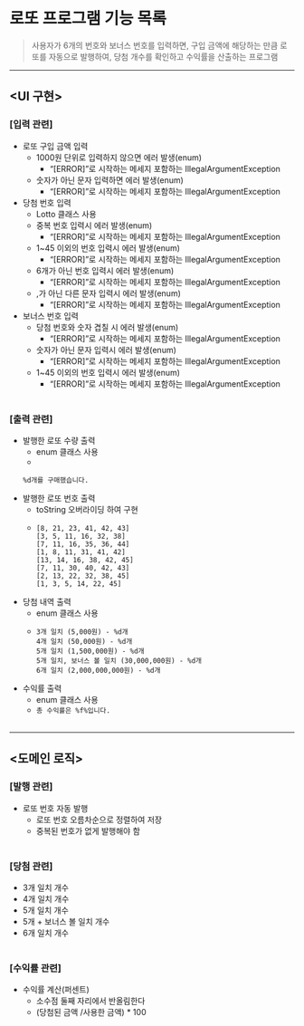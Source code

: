 # 로또 프로그램 기능 목록
>사용자가 6개의 번호와 보너스 번호를 입력하면, 구입 금액에 해당하는 만큼 로또를 자동으로 발행하여, 당첨 개수를 확인하고 수익률을 산출하는 프로그램
---
## <UI 구현>

### [입력 관련]
* 로또 구입 금액 입력
  * 1000원 단위로 입력하지 않으면 에러 발생(enum)
    * “[ERROR]”로 시작하는 메세지 포함하는 IllegalArgumentException
  * 숫자가 아닌 문자 입력하면 에러 발생(enum)
    * “[ERROR]”로 시작하는 메세지 포함하는 IllegalArgumentException
* 당첨 번호 입력
    * Lotto 클래스 사용
    * 중복 번호 입력시 에러 발생(enum)
        * “[ERROR]”로 시작하는 메세지 포함하는 IllegalArgumentException
    * 1~45 이외의 번호 입력시 에러 발생(enum)
        * “[ERROR]”로 시작하는 메세지 포함하는 IllegalArgumentException
    * 6개가 아닌 번호 입력시 에러 발생(enum)
      * “[ERROR]”로 시작하는 메세지 포함하는 IllegalArgumentException
    * ,가 아닌 다른 문자 입력시 에러 발생(enum)
      * “[ERROR]”로 시작하는 메세지 포함하는 IllegalArgumentException
* 보너스 번호 입력
    * 당첨 번호와 숫자 겹칠 시 에러 발생(enum)
        * “[ERROR]”로 시작하는 메세지 포함하는 IllegalArgumentException
    * 숫자가 아닌 문자 입력시 에러 발생(enum)
      * “[ERROR]”로 시작하는 메세지 포함하는 IllegalArgumentException
    * 1~45 이외의 번호 입력시 에러 발생(enum)
        * “[ERROR]”로 시작하는 메세지 포함하는 IllegalArgumentException
          <br><br>

### [출력 관련]
* 발행한 로또 수량 출력
    * enum 클래스 사용
    *
    ```
    %d개를 구매했습니다. 
    ```
* 발행한 로또 번호 출력
    * toString 오버라이딩 하여 구현
    * ```
      [8, 21, 23, 41, 42, 43]
      [3, 5, 11, 16, 32, 38]
      [7, 11, 16, 35, 36, 44]
      [1, 8, 11, 31, 41, 42]
      [13, 14, 16, 38, 42, 45]
      [7, 11, 30, 40, 42, 43]
      [2, 13, 22, 32, 38, 45]
      [1, 3, 5, 14, 22, 45]
      ```
* 당첨 내역 출력
    * enum 클래스 사용
    * ```
      3개 일치 (5,000원) - %d개
      4개 일치 (50,000원) - %d개
      5개 일치 (1,500,000원) - %d개
      5개 일치, 보너스 볼 일치 (30,000,000원) - %d개
      6개 일치 (2,000,000,000원) - %d개
      ```
* 수익률 출력
  * enum 클래스 사용 
  * ```총 수익률은 %f%입니다.```
    <br><br>
---

## <도메인 로직>

### [발행 관련]
* 로또 번호 자동 발행
    * 로또 번호 오름차순으로 정렬하여 저장
    * 중복된 번호가 없게 발행해야 함
      <br><br>

### [당첨 관련]
* 3개 일치 개수
* 4개 일치 개수
* 5개 일치 개수
* 5개 + 보너스 볼 일치 개수
* 6개 일치 개수
  <br><br>

### [수익률 관련]
* 수익률 계산(퍼센트)
    * 소수점 둘째 자리에서 반올림한다
    * (당첨된 금액 /사용한 금액) * 100

